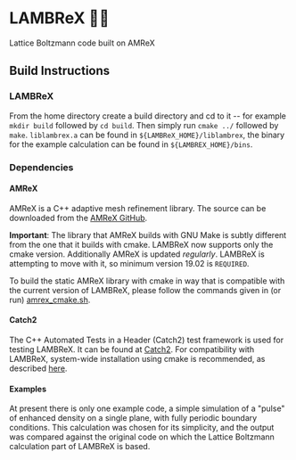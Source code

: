 # LAMBReX :sheep::crown:
Lattice Boltzmann code built on AMReX

## Build Instructions

### LAMBReX
From the home directory create a build directory and cd to it -- for example `mkdir build` followed by `cd build`. Then simply run `cmake ../` followed by `make`. `liblambrex.a` can be found in `${LAMBReX_HOME}/liblambrex`, the binary for the example calculation can be found in `${LAMBREX_HOME}/bins`.

### Dependencies

#### AMReX
AMReX is a C++ adaptive mesh refinement library. The source can be downloaded from the [AMReX GitHub](https://github.com/AMReX-Codes/amrex). 

**Important**: The library that AMReX builds with GNU Make is subtly different from the one that it builds with cmake. LAMBReX now supports only the cmake version. Additionally AMReX is updated *regularly*. LAMBReX is attempting to move with it, so minimum version 19.02 is `REQUIRED`.

To build the static AMReX library with cmake in way that is compatible with the current version of LAMBReX, please follow the commands given in (or run) [amrex_cmake.sh](https://github.com/otbrown/LAMBReX/blob/master/amrex_cmake.sh).

#### Catch2
The C++ Automated Tests in a Header (Catch2) test framework is used for testing LAMBReX. It can be found at [Catch2](https://github.com/catchorg/Catch2). For compatibility with LAMBReX, system-wide installation using cmake is recommended, as described [here](https://github.com/catchorg/Catch2/blob/master/docs/cmake-integration.md#installing-catch2-from-git-repository).

#### Examples
At present there is only one example code, a simple simulation of a "pulse" of enhanced density on a single plane, with fully periodic boundary conditions. This calculation was chosen for its simplicity, and the output was compared against the original code on which the Lattice Boltzmann calculation part of LAMBReX is based.
